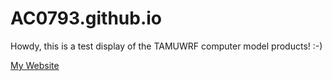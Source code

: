 # AC0793.github.io
<p>
Howdy, this is a test display of the TAMUWRF computer model products! :-)
<p>
<a href=http://ac0793.github.io/> My Website </a>
</p>
</p>

